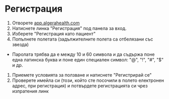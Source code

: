 # Регистрация

1. Отворете [app.algerahealth.com](https://app.algerahealth.com)
1. Натиснете линка "Регистрация" под панела за вход.
1. Изберете "Регистрация като пациент"
1. Попълнете полетата (задължителните полета са отбелязани със звезда)
  - Паролата трябва да е между 10 и 60 символа и да съдържа поне една латинска буква и поне един специален символ: "@", "!", "#", "$" и др.
1. Приемете условията за ползване и натиснете "Регистрирай се"
1. Проверете имейла си (този, който сте посочили в полето електронен адрес, при регистрация) и потвърдете регистрацията си чрез изпратения линк
